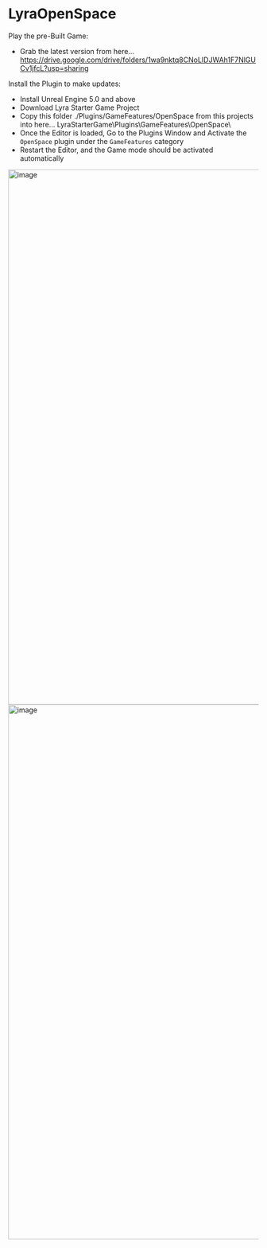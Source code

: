 # LyraOpenSpace

Play the pre-Built Game:
- Grab the latest version from here... https://drive.google.com/drive/folders/1wa9nktq8CNoLIDJWAh1F7NlGUCv1jfcL?usp=sharing

Install the Plugin to make updates:
- Install Unreal Engine 5.0 and above
- Download Lyra Starter Game Project
- Copy this folder ./Plugins/GameFeatures/OpenSpace from this projects into here... LyraStarterGame\Plugins\GameFeatures\OpenSpace\
- Once the Editor is loaded, Go to the Plugins Window and Activate the `OpenSpace` plugin under the `GameFeatures` category
- Restart the Editor, and the Game mode should be activated automatically

<img width="1076" alt="image" src="https://user-images.githubusercontent.com/3343322/197965321-f28e3d0c-95df-4813-8258-d79020d5b682.png">
<img width="1075" alt="image" src="https://user-images.githubusercontent.com/3343322/197965650-e324619f-43d7-42d4-9500-8084825d2f5c.png">

